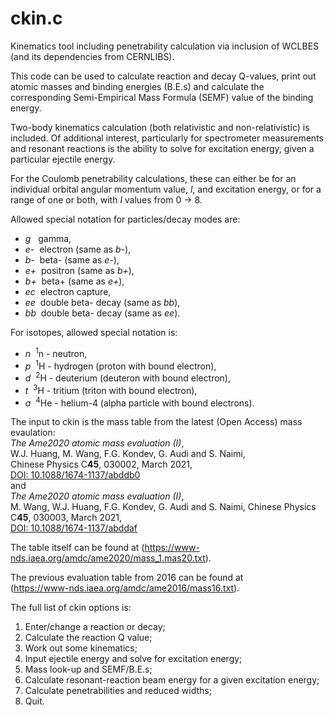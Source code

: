 # ckin.c

Kinematics tool including penetrability calculation via inclusion of WCLBES
(and its dependencies from CERNLIBS).

This code can be used to calculate reaction and decay Q-values, print out
atomic masses and binding energies (B.E.s) and calculate the corresponding
Semi-Empirical Mass Formula (SEMF) value of the binding energy.

Two-body kinematics calculation (both relativistic and non-relativistic) is
included. Of additional interest, particularly for spectrometer measurements
and resonant reactions is the ability to solve for excitation energy, given a
particular ejectile energy.

For the Coulomb penetrability calculations, these can either be for an
individual orbital angular momentum value, *l*, and excitation energy, or for a
range of one or both, with *l* values from 0 &rarr; 8.

Allowed special notation for particles/decay modes are:
 
- *g*   &nbsp;&nbsp;gamma,
- *e-*  &nbsp;electron (same as *b-*),
- *b-*  &nbsp;beta- (same as *e-*),
- *e+*  &nbsp;positron (same as *b+*),
- *b+*  &nbsp;beta+ (same as *e+*),
- *ec*  &nbsp;electron capture,
- *ee*  &nbsp;double beta- decay (same as *bb*),
- *bb*  &nbsp;double beta- decay (same as *ee*).

For isotopes, allowed special notation is:

- *n*  &nbsp;<sup>1</sup>n - neutron,
- *p*  &nbsp;<sup>1</sup>H - hydrogen (proton with bound electron),
- *d*  &nbsp;<sup>2</sup>H - deuterium (deuteron with bound electron),
- *t*  &nbsp;<sup>3</sup>H - tritium (triton with bound electron),
- *a*  &nbsp;<sup>4</sup>He - helium-4 (alpha particle with bound electrons).

The input to ckin is the mass table from the latest (Open Access)
mass evaulation:  
*The Ame2020 atomic mass evaluation (I)*,  
W.J. Huang, M. Wang, F.G. Kondev, G. Audi and S. Naimi,  
Chinese Physics C**45**, 030002, March 2021,  
[DOI: 10.1088/1674-1137/abddb0](https://doi.org/10.1088/1674-1137/abddb0)  
and  
*The Ame2020 atomic mass evaluation (I)*,  
M. Wang, W.J. Huang, F.G. Kondev, G. Audi and S. Naimi,
Chinese Physics C**45**, 030003, March 2021,  
[DOI: 10.1088/1674-1137/abddaf](https://doi.org/10.1088/1674-1137/abddaf)

The table itself can be found at
(https://www-nds.iaea.org/amdc/ame2020/mass_1.mas20.txt).

The previous evaluation table from 2016 can be found at  
(https://www-nds.iaea.org/amdc/ame2016/mass16.txt).

The full list of ckin options is:

1. Enter/change a reaction or decay;
2. Calculate the reaction Q value;
3. Work out some kinematics;
4. Input ejectile energy and solve for excitation energy;
5. Mass look-up and SEMF/B.E.s;
6. Calculate resonant-reaction beam energy for a given excitation energy;
7. Calculate penetrabilities and reduced widths;
0. Quit.

